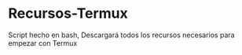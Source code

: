 # Recursos-Termux
Script hecho en bash, Descargará todos los recursos necesarios para empezar con Termux
